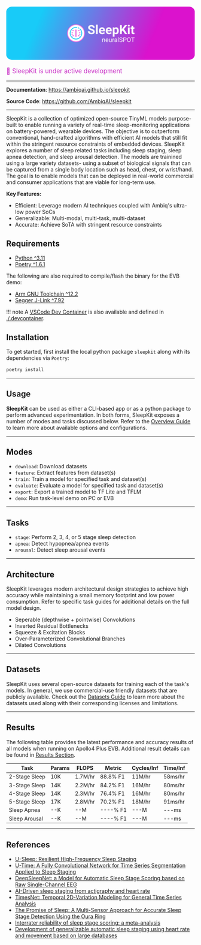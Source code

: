 <p align="center">
  <a href="https://github.com/AmbiqAI/sleepkit"><img src="./docs/assets/sleepkit-banner.png" alt="SleepKit"></a>
</p>

<p style="color:rgb(201,48,198); font-size: 1.2em;">
🚧 SleepKit is under active development
</p>

---

**Documentation**: <a href="https://ambiqai.github.io/sleepkit" target="_blank">https://ambiqai.github.io/sleepkit</a>

**Source Code**: <a href="https://github.com/AmbiqAI/sleepkit" target="_blank">https://github.com/AmbiqAI/sleepkit</a>

---

SleepKit is a collection of optimized open-source TinyML models purpose-built to enable running a variety of real-time sleep-monitoring applications on battery-powered, wearable devices. The objective is to outperform conventional, hand-crafted algorithms with efficient AI models that still fit within the stringent resource constraints of embedded devices. SleepKit explores a number of sleep related tasks including sleep staging, sleep apnea detection, and sleep arousal detection. The models are trainined using a large variety datasets- using a subset of biological signals that can be captured from a single body location such as head, chest, or wrist/hand. The goal is to enable models that can be deployed in real-world commercial and consumer applications that are viable for long-term use.


**Key Features:**

* Efficient: Leverage modern AI techniques coupled with Ambiq's ultra-low power SoCs
* Generalizable: Multi-modal, multi-task, multi-dataset
* Accurate: Achieve SoTA with stringent resource constraints

## Requirements

* [Python ^3.11](https://www.python.org)
* [Poetry ^1.6.1](https://python-poetry.org/docs/#installation)

The following are also required to compile/flash the binary for the EVB demo:

* [Arm GNU Toolchain ^12.2](https://developer.arm.com/downloads/-/arm-gnu-toolchain-downloads)
* [Segger J-Link ^7.92](https://www.segger.com/downloads/jlink/)

!!! note
    A [VSCode Dev Container](https://code.visualstudio.com/docs/devcontainers/containers) is also available and defined in [./.devcontainer](https://github.com/AmbiqAI/sleepkit/tree/main/.devcontainer).

## Installation

To get started, first install the local python package `sleepkit` along with its dependencies via `Poetry`:


```bash
poetry install
```

---

## Usage

__SleepKit__ can be used as either a CLI-based app or as a python package to perform advanced experimentation. In both forms, SleepKit exposes a number of modes and tasks discussed below. Refer to the [Overview Guide](./docs/overview.md) to learn more about available options and configurations.

---

## Modes

* `download`: Download datasets
* `feature`: Extract features from dataset(s)
* `train`: Train a model for specified task and dataset(s)
* `evaluate`: Evaluate a model for specified task and dataset(s)
* `export`: Export a trained model to TF Lite and TFLM
* `demo`: Run task-level demo on PC or EVB

---

## Tasks

* `stage`: Perform 2, 3, 4, or 5 stage sleep detection
* `apnea`: Detect hypopnea/apnea events
* `arousal`: Detect sleep arousal events

---

## Architecture

SleepKit leverages modern architectural design strategies to achieve high accuracy while maintaining a small memory footprint and low power consumption. Refer to specific task guides for additional details on the full model design.

* Seperable (depthwise + pointwise) Convolutions
* Inverted Residual Bottlenecks
* Squeeze & Excitation Blocks
* Over-Parameterized Convolutional Branches
* Dilated Convolutions

---

## Datasets

SleepKit uses several open-source datasets for training each of the task's models. In general, we use commercial-use friendly datasets that are publicly available. Check out the [Datasets Guide](./docs/datasets.md) to learn more about the datasets used along with their corresponding licenses and limitations.


---

## Results

The following table provides the latest performance and accuracy results of all models when running on Apollo4 Plus EVB. Additional result details can be found in [Results Section](./docs/results.md).

| Task           | Params   | FLOPS   | Metric     | Cycles/Inf | Time/Inf   |
| -------------- | -------- | ------- | ---------- | ---------- | ---------- |
| 2-Stage Sleep  | 10K      | 1.7M/hr | 88.8% F1   |  11M/hr    | 58ms/hr    |
| 3-Stage Sleep  | 14K      | 2.2M/hr | 84.2% F1   |  16M/hr    | 80ms/hr    |
| 4-Stage Sleep  | 14K      | 2.3M/hr | 76.4% F1   |  16M/hr    | 80ms/hr    |
| 5-Stage Sleep  | 17K      | 2.8M/hr | 70.2% F1   |  18M/hr    | 91ms/hr    |
| Sleep Apnea    | --K      | --M     | ----% F1   | ---M       | ---ms      |
| Sleep Arousal  | --K      | --M     | ----% F1   | ---M       | ---ms      |

---

## References

* [U-Sleep: Resilient High-Frequency Sleep Staging](https://doi.org/10.1038/s41746-021-00440-5)
* [U-Time: A Fully Convolutional Network for Time Series Segmentation Applied to Sleep Staging](https://doi.org/10.48550/arXiv.1910.11162)
* [DeepSleepNet: a Model for Automatic Sleep Stage Scoring based on Raw Single-Channel EEG](https://doi.org/10.48550/arXiv.1703.04046)
* [AI-Driven sleep staging from actigraphy and heart rate](https://doi.org/10.1371/journal.pone.0285703)
* [TimesNet: Temporal 2D-Variation Modeling for General Time Series Analysis](https://doi.org/10.48550/arXiv.2210.02186)
* [The Promise of Sleep: A Multi-Sensor Approach for Accurate Sleep Stage Detection Using the Oura Ring](https://doi.org/10.3390/s21134302)
* [Interrater reliability of sleep stage scoring: a meta-analysis](https://doi.org/10.5664/jcsm.9538)
* [Development of generalizable automatic sleep staging using heart rate and movement based on large databases](https://doi.org/10.1007/s13534-023-00288-6)
